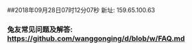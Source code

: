 ##2018年09月28日07时12分07秒 新址: 159.65.100.63
### 兔友常见问题及解答: https://github.com/wanggonging/d/blob/w/FAQ.md
